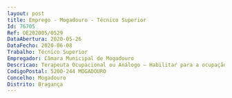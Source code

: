 ```yaml
--- 
layout: post
title: Emprego - Mogadouro - Técnico Superior
Id: 76705
Ref: OE202005/0529
DataAbertura: 2020-05-26
DataFecho: 2020-06-08
Trabalho: Técnico Superior
Empregador: Câmara Municipal de Mogadouro
Descricao: Terapeuta Ocupacional ou Análogo – Habilitar para a ocupação de forma a promover a saúde, bem estar e qualidade de vida  promover a capacidade de indivíduos, grupos, organizações e da comunidade, de escolher, organizar e desempenhar, de forma satisfatória, ocupações que considerem significativas  desenvolver funções de avaliação, tratamento e habilitação de indivíduos com disfunção física, mental, de desenvolvimento, social ou outras, utilizando técnicas terapêuticas integradas em atividades selecionadas consoante o objetivo pretendido e enquadradas na relação terapeuta  aluno  prevenir a incapacidade através de estratégias adequadas com vista a proporcionar ao indivíduo o máximo de desempenho e autonomia nas suas funções pessoais, sociais e profissionais e, se necessário, o estudo e desenvolvimento das respetivas ajudas técnicas, em ordem a contribuir para uma melhoria da qualidade de vida.
CodigoPostal: 5200-244 MOGADOURO
Concelho: Mogadouro
Distrito: Bragança
--- 
```

